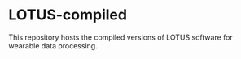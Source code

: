 # LOTUS-compiled
This repository hosts the compiled versions of LOTUS software for wearable data processing.
